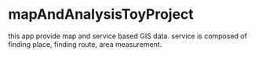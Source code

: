 # mapAndAnalysisToyProject
this app provide map and service based GIS data. service is composed of finding place, finding route, area measurement.
